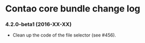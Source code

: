 # Contao core bundle change log

### 4.2.0-beta1 (2016-XX-XX)

 * Clean up the code of the file selector (see #456).
